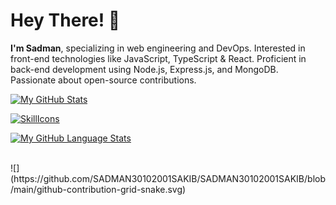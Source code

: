 # Hey There! 👋
**I'm Sadman**, specializing in web engineering and DevOps. Interested in front-end technologies like JavaScript, TypeScript & React. Proficient in back-end development using Node.js, Express.js, and MongoDB. Passionate about open-source contributions.

[![My GitHub Stats](https://github-readme-stats.vercel.app/api/?username=jasongaylord&count_private=true&theme=tokyonight&showicons=true)]()

[![SkillIcons](https://skillicons.dev/icons?i=html,css,js,py,vscode,twitter,stackoverflow,regex,powershell,netlify,matlab,linux,linkedin,heroku,githubactions,github,git,django,discord,codepen,webpack,vite,vercel,ts,threejs,tailwind,svg,sass,replit,redux,redis,react,pug,postman,postgres,php,nodejs,nginx,mysql,mongodb,md,latex,kubernetes,jquery,jest,jenkins,java,idea,graphql,gatsby,firebase,express,docker,bots,devto,cloudflare,cpp,c,bootstrap,bash,babel,aws,astro,arduino,ansible)](https://skillicons.dev)

[![My GitHub Language Stats](https://github-readme-stats.vercel.app/api/top-langs/?username=jasongaylord&langs_count=5&theme=tokyonight)]()

<br/>
![](https://github.com/SADMAN30102001SAKIB/SADMAN30102001SAKIB/blob/main/github-contribution-grid-snake.svg)
